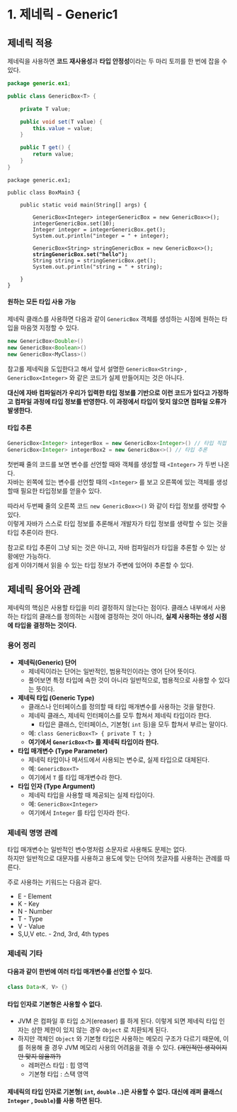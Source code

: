 # 1. 제네릭 - Generic1

## 제네릭 적용&#x20;

제네릭을 사용하면 **코드 재사용성**과 **타입 안정성**이라는 두 마리 토끼를 한 번에 잡을 수 있다.&#x20;

```java
package generic.ex1;

public class GenericBox<T> {

    private T value;

    public void set(T value) {
        this.value = value;
    }

    public T get() {
        return value;
    }
}
```

<pre class="language-java"><code class="lang-java">package generic.ex1;

public class BoxMain3 {

    public static void main(String[] args) {

        GenericBox&#x3C;Integer> integerGenericBox = new GenericBox&#x3C;>();
        integerGenericBox.set(10);
        Integer integer = integerGenericBox.get();
        System.out.println("integer = " + integer);

        GenericBox&#x3C;String> stringGenericBox = new GenericBox&#x3C;>();
<strong>        stringGenericBox.set("hello");
</strong>        String string = stringGenericBox.get();
        System.out.println("string = " + string);

    }
}
</code></pre>

#### 원하는 모든 타입 사용 가능&#x20;

제네릭 클래스를 사용하면 다음과 같이 `GenericBox` 객체를 생성하는 시점에 원하는 타입을 마음껏 지정할 수 있다.&#x20;

```java
new GenericBox<Double>()
new GenericBox<Boolean>()
new GenericBox<MyClass>()
```

참고롤 제네릭을 도입한다고 해서 앞서 설명한 `GenericBox<String>` , `GenericBox<Integer>` 와 같은 코드가 실제 만들어지는 것은 아니다.&#x20;

**대신에 자바 컴파일러가 우리가 입력한 타입 정보를 기반으로 이런 코드가 있다고 가정하고 컴파일 과정에 타입 정보를 반영한다. 이 과정에서 타입이 맞지 않으면 컴파일 오류가 발생한다.**

#### **타입 추론**&#x20;

```java
GenericBox<Integer> integerBox = new GenericBox<Integer>() // 타입 직접 입력 
GenericBox<Integer> integerBox2 = new GenericBox<>() // 타입 추론
```

첫번째 줄의 코드를 보면 변수를 선언할 때와 객체를 생성할 때 `<Integer>` 가 두번 나온다.\
자바는 왼쪽에 있는 변수를 선언할 때의 `<Integer>` 를 보고 오른쪽에 있는 객체를 생성할때 필요한 타입정보를 얻을수 있다.

따라서 두번째 줄의 오른쪽 코드 `new GenericBox<>()` 와 같이 타입 정보를 생략할 수 있다. \
이렇게 자바가 스스로 타입 정보를 추론해서 개발자가 타입 정보를 생략할 수 있는 것을 타입 추론이라 한다.

참고로 타입 추론이 그냥 되는 것은 아니고, 자바 컴파일러가 타입을 추론할 수 있는 상황에만 가능하다. \
쉽게 이야기해서 읽을 수 있는 타입 정보가 주변에 있어야 추론할 수 있다.

## 제네릭 용어와 관례&#x20;

제네릭의 핵심은 사용할 타입을 미리 결정하지 않는다는 점이다. 클래스 내부에서 사용하는 타입의 클래스를 정의하는 시점에 결정하는 것이 아니라, **실제 사용하는 생성 시점에 타입을 결정하는 것이다.**&#x20;

### **용어 정리**&#x20;

* **제네릭(Generic) 단어**
  * 제네릭이라는 단어는 일반적인, 범용적인이라는 영어 단어 뜻이다.
  * 풀어보면 특정 타입에 속한 것이 아니라 일반적으로, 범용적으로 사용할 수 있다는 뜻이다.
* **제네릭 타입 (Generic Type)**
  * 클래스나 인터페이스를 정의할 때 타입 매개변수를 사용하는 것을 말한다.&#x20;
  * 제네릭 클래스, 제네릭 인터페이스를 모두 합쳐서 제네릭 타입이라 한다.
    * 타입은 클래스, 인터페이스, 기본형( `int` 등)을 모두 합쳐서 부르는 말이다.&#x20;
  * 예: `class GenericBox<T> { private T t; }`
  * **여기에서 `GenericBox<T>` 를 제네릭 타입이라 한다.**
* **타입 매개변수 (Type Parameter)**
  * 제네릭 타입이나 메서드에서 사용되는 변수로, 실제 타입으로 대체된다.&#x20;
  * 예: `GenericBox<T>`
  * 여기에서 `T` 를 타입 매개변수라 한다.
* **타입 인자 (Type Argument)**
  * 제네릭 타입을 사용할 때 제공되는 실제 타입이다.&#x20;
  * 예: `GenericBox<Integer>`
  * 여기에서 `Integer` 를 타입 인자라 한다.

### 제네릭 명명 관례&#x20;

타입 매개변수는 일반적인 변수명처럼 소문자로 사용해도 문제는 없다.\
하지만 일반적으로 대문자를 사용하고 용도에 맞는 단어의 첫글자를 사용하는 관례를 따른다.

주로 사용하는 키워드는 다음과 같다.&#x20;

* E - Element
* K - Key
* N - Number
* T - Type
* V - Value
* S,U,V etc. - 2nd, 3rd, 4th types

### 제네릭 기타

#### 다음과 같이 한번에 여러 타입 매개변수를 선언할 수 있다.&#x20;

```java
class Data<K, V> {}
```

#### 타입 인자로 기본형은 사용할 수 없다.

* JVM 은 컴파일 후 타입 소거(ereaser) 를 하게 된다. 이렇게 되면 제네릭 타입 인자는 상한 제한이 있지 않는 경우 `Object` 로 치환되게 된다.
* 하지만 객체인 `Object` 와 기본형 타입은 사용하는 메모리 구조가 다르기 때문에, 이를 허용해 줄 경우 JVM 메모리 사용의 어려움을 겪을 수 있다. ~~(개인적인 생각이지만 맞지 않을까?)~~
  * 레퍼런스 타입 : 힙 영역
  * 기본형 타입 : 스택 영역

#### 제네릭의 타입 인자로 기본형( `int`, `double` ..)은 사용할 수 없다. 대신에 래퍼 클래스( `Integer` , `Double`)를 사용 하면 된다.
